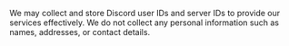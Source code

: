 We may collect and store Discord user IDs and server IDs to provide our services effectively.
We do not collect any personal information such as names, addresses, or contact details.
